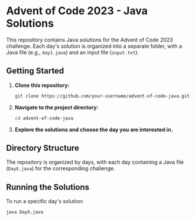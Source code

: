 # Advent of Code 2023 - Java Solutions

This repository contains Java solutions for the Advent of Code 2023 challenge. Each day's solution is organized into a separate folder, with a Java file (e.g., `day1.java`) and an input file (`input.txt`).

## Getting Started

1. **Clone this repository:**

    ```bash
    git clone https://github.com/your-username/advent-of-code-java.git
    ```

2. **Navigate to the project directory:**

    ```bash
    cd advent-of-code-java
    ```

3. **Explore the solutions and choose the day you are interested in.**

## Directory Structure

The repository is organized by days, with each day containing a Java file (`DayX.java`) for the corresponding challenge.

## Running the Solutions

To run a specific day's solution:

```bash
java DayX.java





